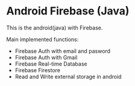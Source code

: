 # Android Firebase (Java)

This is the android(java) with Firebase.

Main implemented functions:
- Firebase Auth with email and pasword
- Firebase Auth with Gmail
- Firebase Real-time Database
- Firebase Firestore
- Read and Write external storage in android
